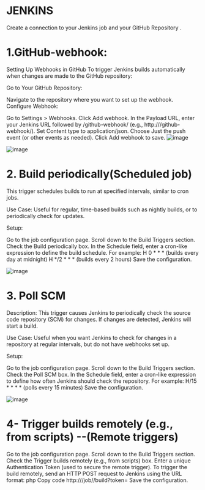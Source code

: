 # JENKINS
Create a connection to your Jenkins job and your GitHub Repository 
.
# 1.GitHub-webhook:
Setting Up Webhooks in GitHub
To trigger Jenkins builds automatically when changes are made to the GitHub repository:

Go to Your GitHub Repository:

Navigate to the repository where you want to set up the webhook.
Configure Webhook:

Go to Settings > Webhooks.
Click Add webhook.
In the Payload URL, enter your Jenkins URL followed by /github-webhook/ (e.g., http://<your-jenkins-url>/github-webhook/).
Set Content type to application/json.
Choose Just the push event (or other events as needed).
Click Add webhook to save.
![image](https://github.com/user-attachments/assets/c5864f00-890b-48dd-8c13-124dce7ca92a)

![image](https://github.com/user-attachments/assets/21ff1291-95df-4db2-9740-eb1e77866374)


# 2. Build periodically(Scheduled job)
This trigger schedules builds to run at specified intervals, similar to cron jobs.

Use Case: Useful for regular, time-based builds such as nightly builds, or to periodically check for updates.

Setup:

Go to the job configuration page.
Scroll down to the Build Triggers section.
Check the Build periodically box.
In the Schedule field, enter a cron-like expression to define the build schedule. For example:
H 0 * * * (builds every day at midnight)
H */2 * * * (builds every 2 hours)
Save the configuration.

![image](https://github.com/user-attachments/assets/0e5bee5f-e1f7-4de4-baf9-68ff9fe3b0c7)


# 3. Poll SCM
Description: This trigger causes Jenkins to periodically check the source code repository (SCM) for changes. If changes are detected, Jenkins will start a build.

Use Case: Useful when you want Jenkins to check for changes in a repository at regular intervals, but do not have webhooks set up.

Setup:

Go to the job configuration page.
Scroll down to the Build Triggers section.
Check the Poll SCM box.
In the Schedule field, enter a cron-like expression to define how often Jenkins should check the repository. For example:
H/15 * * * * (polls every 15 minutes)
Save the configuration.

![image](https://github.com/user-attachments/assets/db8ee9f1-8319-44b5-9292-00b7e3df5e90)


# 4- Trigger builds remotely (e.g., from scripts)  --(Remote triggers)
Go to the job configuration page.
Scroll down to the Build Triggers section.
Check the Trigger builds remotely (e.g., from scripts) box.
Enter a unique Authentication Token (used to secure the remote trigger).
To trigger the build remotely, send an HTTP POST request to Jenkins using the URL format:
php
Copy code
http://<your-jenkins-url>/job/<job-name>/build?token=<token>
Save the configuration.



